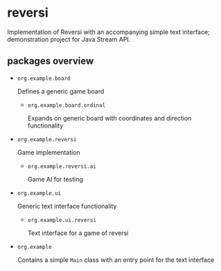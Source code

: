 # reversi
Implementation of Reversi with an accompanying simple text interface; demonstration project for Java Stream API.

## packages overview
* `org.example.board`
  
  Defines a generic game board
  
  * `org.example.board.ordinal`
  
    Expands on generic board with coordinates and direction functionality
  
* `org.example.reversi`

  Game implementation
  
  * `org.example.reversi.ai`
  
    Game AI for testing

* `org.example.ui`
  
  Generic text interface functionality
  
  * `org.example.ui.reversi`
  
    Text interface for a game of reversi
  
* `org.example`
  
  Contains a simple `Main` class with an entry point for the text interface
  
